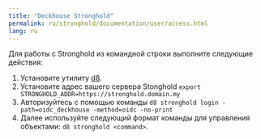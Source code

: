 ```yaml
---
title: "Deckhouse Stronghold"
permalink: ru/stronghold/documentation/user/access.html
lang: ru
---
```


Для работы с Stronghold из командной строки выполните следующие действия:

1. Установите утилиту [d8](../reference/console-utilities/d8.html).
2. Установите адрес вашего сервера Stonghold `export STRONGHOLD_ADDR=https://stronghold.domain.my`
3. Авторизуйтесь с помощью команды `d8 stronghold login -path=oidc_deckhouse -method=oidc -no-print`
4. Далее используйте следующий формат команды для управления объектами: `d8 stronghold <command>`.
